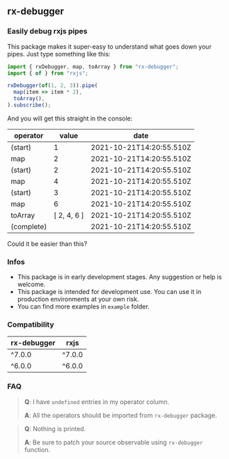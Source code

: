 ## rx-debugger
### Easily debug rxjs pipes

This package makes it super-easy to understand what goes down your pipes. 
Just type something like this:
```typescript
import { rxDebugger, map, toArray } from "rx-debugger";
import { of } from "rxjs";

rxDebugger(of(1, 2, 3)).pipe(
  map(item => item * 2),
  toArray(),
).subscribe();

```
And you will get this straight in the console:

| operator   | value       | date                     |
| ---------- | ----------- | ------------------------ |
| (start)    | 1           | 2021-10-21T14:20:55.510Z |
| map        | 2           | 2021-10-21T14:20:55.510Z |
| (start)    | 2           | 2021-10-21T14:20:55.510Z |
| map        | 4           | 2021-10-21T14:20:55.510Z |
| (start)    | 3           | 2021-10-21T14:20:55.510Z |
| map        | 6           | 2021-10-21T14:20:55.510Z |
| toArray    | [ 2, 4, 6 ] | 2021-10-21T14:20:55.510Z |
| (complete) |             | 2021-10-21T14:20:55.510Z |

Could it be easier than this?

### Infos

- This package is in early development stages. Any suggestion or help is welcome.
- This package is intended for development use. You can use it in production environments at your own risk. 
- You can find more examples in `example` folder.

### Compatibility

| rx-debugger | rxjs   |
| ----------- | ------ |
| ^7.0.0      | ^7.0.0 |
| ^6.0.0      | ^6.0.0 |

### FAQ

> **Q**: I have `undefined` entries in my operator column.
>
> **A**: All the operators should be imported from `rx-debugger` package.

> **Q**: Nothing is printed.
>
> **A**: Be sure to patch your source observable using `rx-debugger` function.
